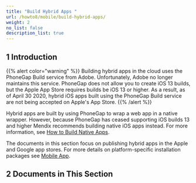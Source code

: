 ```yaml
---
title: "Build Hybrid Apps "
url: /howto8/mobile/build-hybrid-apps/
weight: 2
no_list: false
description_list: true 
---
```


## 1 Introduction

{{% alert color="warning" %}}
Building hybrid apps in the cloud uses the PhoneGap Build service from Adobe. Unfortunately, Adobe no longer maintains this service. PhoneGap does not allow you to create iOS 13 builds, but the Apple App Store requires builds be iOS 13 or higher. As a result, as of April 30 2020, hybrid iOS apps built using the PhoneGap Build service are not being accepted on Apple's App Store. 
{{% /alert %}}

Hybrid apps are built by using PhoneGap to wrap a web app in a native wrapper. However, because PhoneGap has ceased supporting iOS builds 13 and higher Mendix recommends building native iOS apps instead. For more information, see [How to Build Native Apps](/howto8/mobile/build-native-apps/).

The documents in this section focus on publishing hybrid apps in the Apple and Google app stores. For more details on platform-specific installation packages see [Mobile App](/developerportal/deploy/mobileapp/).

## 2 Documents in This Section
